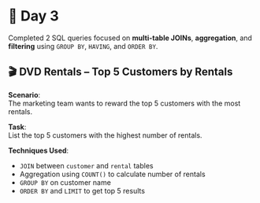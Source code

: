 # 📅 Day 3

Completed 2 SQL queries focused on **multi-table JOINs**, **aggregation**, and **filtering** using `GROUP BY`, `HAVING`, and `ORDER BY`.

## 🎬 DVD Rentals – Top 5 Customers by Rentals

**Scenario**:  
The marketing team wants to reward the top 5 customers with the most rentals.

**Task**:  
List the top 5 customers with the highest number of rentals.

**Techniques Used**:
- `JOIN` between `customer` and `rental` tables  
- Aggregation using `COUNT()` to calculate number of rentals  
- `GROUP BY` on customer name  
- `ORDER BY` and `LIMIT` to get top 5 results
